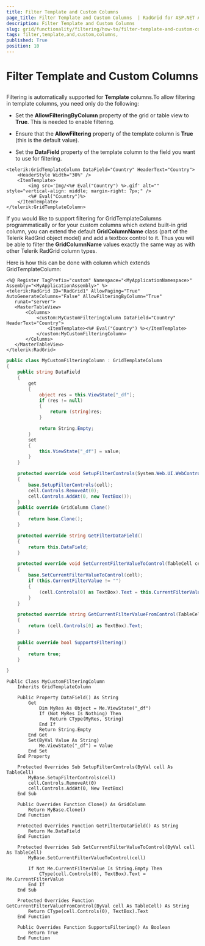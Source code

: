 ```yaml
---
title: Filter Template and Custom Columns 
page_title: Filter Template and Custom Columns  | RadGrid for ASP.NET AJAX Documentation
description: Filter Template and Custom Columns 
slug: grid/functionality/filtering/how-to/filter-template-and-custom-columns-
tags: filter,template,and,custom,columns,
published: True
position: 10
---
```


# Filter Template and Custom Columns 



## 

Filtering is automatically supported for **Template** columns.To allow filtering in template columns, you need only do the following:

* Set the **AllowFilteringByColumn** property of the grid or table view to **True**. This is needed to enable filtering.

* Ensure that the **AllowFiltering** property of the template column is **True** (this is the default value).

* Set the **DataField** property of the template column to the field you want to use for filtering.

````ASP.NET
<telerik:GridTemplateColumn DataField="Country" HeaderText="Country">
    <HeaderStyle Width="30%" />
    <ItemTemplate>
        <img src='Img/<%# Eval("Country") %>.gif' alt="" style="vertical-align: middle; margin-right: 7px;" />
        <%# Eval("Country")%>
    </ItemTemplate>
</telerik:GridTemplateColumn>
````



If you would like to support filtering for GridTemplateColumns programmatically or for your custom columns which extend built-in grid column, you can extend the default **GridColumnName** class (part of the Telerik RadGrid object model) and add a textbox control to it. Thus you will be able to filter the **GridColumnName** values exactly the same way as with other Telerik RadGrid column types.

Here is how this can be done with column which extends GridTemplateColumn:

````ASP.NET
<%@ Register TagPrefix="custom" Namespace="<MyApplicationNamespace>" Assembly="<MyApplicationAssembly>" %>
<telerik:RadGrid ID="RadGrid1" AllowPaging="True" AutoGenerateColumns="False" AllowFilteringByColumn="True"
   runat="server">
   <MasterTableView>
       <Columns>
           <custom:MyCustomFilteringColumn DataField="Country" HeaderText="Country">
               <ItemTemplate><%# Eval("Country") %></ItemTemplate>
           </custom:MyCustomFilteringColumn>            
       </Columns>
   </MasterTableView>
</telerik:RadGrid>
````
````C#
public class MyCustomFilteringColumn : GridTemplateColumn
{
    public string DataField
    {
        get
        {
            object res = this.ViewState["_df"];
            if (res != null)
            {
                return (string)res;
            }

            return String.Empty;
        }
        set
        {
            this.ViewState["_df"] = value;
        }
    }

    protected override void SetupFilterControls(System.Web.UI.WebControls.TableCell cell)
    {
        base.SetupFilterControls(cell);
        cell.Controls.RemoveAt(0);
        cell.Controls.AddAt(0, new TextBox());
    }
    public override GridColumn Clone()
    {
        return base.Clone();
    }

    protected override string GetFilterDataField()
    {
        return this.DataField;
    }

    protected override void SetCurrentFilterValueToControl(TableCell cell)
    {
        base.SetCurrentFilterValueToControl(cell);
        if (this.CurrentFilterValue != "")
        {
            (cell.Controls[0] as TextBox).Text = this.CurrentFilterValue;
        }
    }

    protected override string GetCurrentFilterValueFromControl(TableCell cell)
    {
        return (cell.Controls[0] as TextBox).Text;
    }

    public override bool SupportsFiltering()
    {
        return true;
    }

}
````
````VB
Public Class MyCustomFilteringColumn
    Inherits GridTemplateColumn

    Public Property DataField() As String
        Get
            Dim MyRes As Object = Me.ViewState("_df")
            If (Not MyRes Is Nothing) Then
                Return CType(MyRes, String)
            End If
            Return String.Empty
        End Get
        Set(ByVal Value As String)
            Me.ViewState("_df") = Value
        End Set
    End Property

    Protected Overrides Sub SetupFilterControls(ByVal cell As TableCell)
        MyBase.SetupFilterControls(cell)
        cell.Controls.RemoveAt(0)
        cell.Controls.AddAt(0, New TextBox)
    End Sub

    Public Overrides Function Clone() As GridColumn
        Return MyBase.Clone()
    End Function

    Protected Overrides Function GetFilterDataField() As String
        Return Me.DataField
    End Function

    Protected Overrides Sub SetCurrentFilterValueToControl(ByVal cell As TableCell)
        MyBase.SetCurrentFilterValueToControl(cell)

        If Not Me.CurrentFilterValue Is String.Empty Then
            CType(cell.Controls(0), TextBox).Text = Me.CurrentFilterValue
        End If
    End Sub

    Protected Overrides Function GetCurrentFilterValueFromControl(ByVal cell As TableCell) As String
        Return CType(cell.Controls(0), TextBox).Text
    End Function

    Public Overrides Function SupportsFiltering() As Boolean
        Return True
    End Function
````


